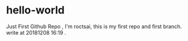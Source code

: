 # hello-world
Just First Github Repo
, I'm roctsai, this is my first repo and first branch. write at 20181208 16:19 .
